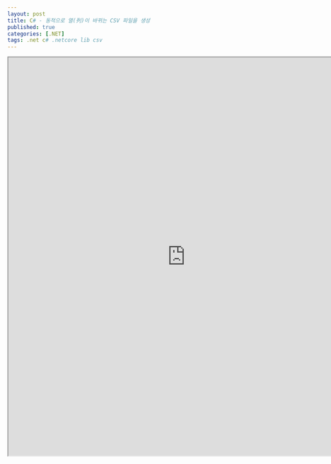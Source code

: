 ```yaml
---
layout: post
title: C# - 동적으로 열(列)이 바뀌는 CSV 파일을 생성
published: true
categories: [.NET]
tags: .net c# .netcore lib csv
---  
```

<iframe width="800" height="900" src="https://docs.google.com/document/d/e/2PACX-1vRs4kOXTg9pg28omatQHgUNFt8resc6QOp2I3D7JO5BTNlB_AtvPeJUW74Vh-lyp9reGjHM8h6y-maY/pub?embedded=true"></iframe>    
   